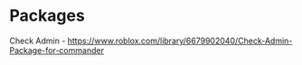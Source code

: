 # Packages

Check Admin - https://www.roblox.com/library/6679902040/Check-Admin-Package-for-commander
